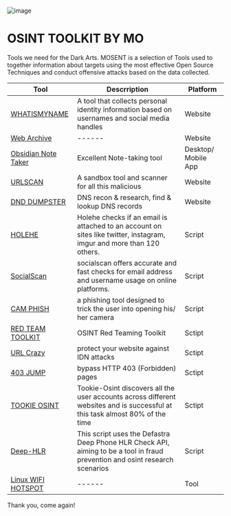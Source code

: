 ![image](https://github.com/user-attachments/assets/dd075b7d-8e5a-4995-8c01-cf4df0660cc9)

# OSINT TOOLKIT BY MO
Tools we need for the Dark Arts. MOSENT is a selection of Tools used to together information about targets using the most effective Open Source Techniques and conduct offensive attacks based on the data collected.



| Tool                                                | Descrription | Platform |
| --------------------------------------------------- | ----------   | -------   |
| [WHATISMYNAME](https://whatsmyname.app/)            | A tool that collects personal identity information based on usernames and social media handles         |    Website    |
| [Web Archive](https://web.archive.org/)            |  ------ |  Website      |
| [Obsidian Note Taker](https://obsidian.md/)            |  Excellent Note-taking tool |  Desktop/ Mobile App      |
| [URLSCAN](https://urlscan.io)            |  A sandbox tool and scanner for all this malicious |  Website      |
| [DND DUMPSTER](https://dnsdumpster.com)            |  DNS recon & research, find & lookup DNS records |  Website      |
| [HOLEHE](https://github.com/megadose/holehe)            |  Holehe checks if an email is attached to an account on sites like twitter, instagram, imgur and more than 120 others. |  Script      |
| [SocialScan](https://github.com/iojw/socialscan)            |  socialscan offers accurate and fast checks for email address and username usage on online platforms. |  Script      |
| [CAM PHISH](https://github.com/techchipnet/CamPhish?tab=readme-ov-file)            | a phishing tool designed to trick the user into opening his/ her camera  |  Script      |
| [RED TEAM TOOLKIT](https://github.com/infosecn1nja/Red-Teaming-Toolkit)            |  OSINT Red Teaming Toolkit  |  Sctipt      |
| [URL Crazy](https://github.com/urbanadventurer/urlcrazy)            | protect your website against IDN attacks  |  Sctipt      |
| [403 JUMP](https://github.com/trap-bytes/403jump)            | bypass HTTP 403 (Forbidden) pages  |  Sctipt      |
| [TOOKIE OSINT](https://github.com/Alfredredbird/tookie-osint)            |  Tookie-Osint discovers all the user accounts across different websites and is successful at this task almost 80% of the time |  Sctipt      |
| [Deep-HLR](https://github.com/e-m3din4/deep-hlr)            |  This script uses the Defastra Deep Phone HLR Check API, aiming to be a tool in fraud prevention and osint research scenarios |  Script      |
| [Linux WIFI HOTSPOT](https://github.com/lakinduakash/linux-wifi-hotspot)            |  ------ |  Tool      |

Thank you, come again!
